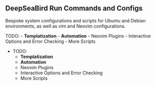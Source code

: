 ## DeepSeaBird Run Commands and Configs

Bespoke system configurations and scripts for Ubuntu and Debian environments, as well as vim and Neovim configurations.  

TODO: 
	- **Templatization**
	- **Automation**
	- Neovim Plugins
	- Interactive Options and Error Checking
	- More Scripts


- TODO:<br>
	- **Templatization**<br>
	- **Automation**<br>
	- Neovim Plugins<br>
	- Interactive Options and Error Checking<br>
	- More Scripts<br>
